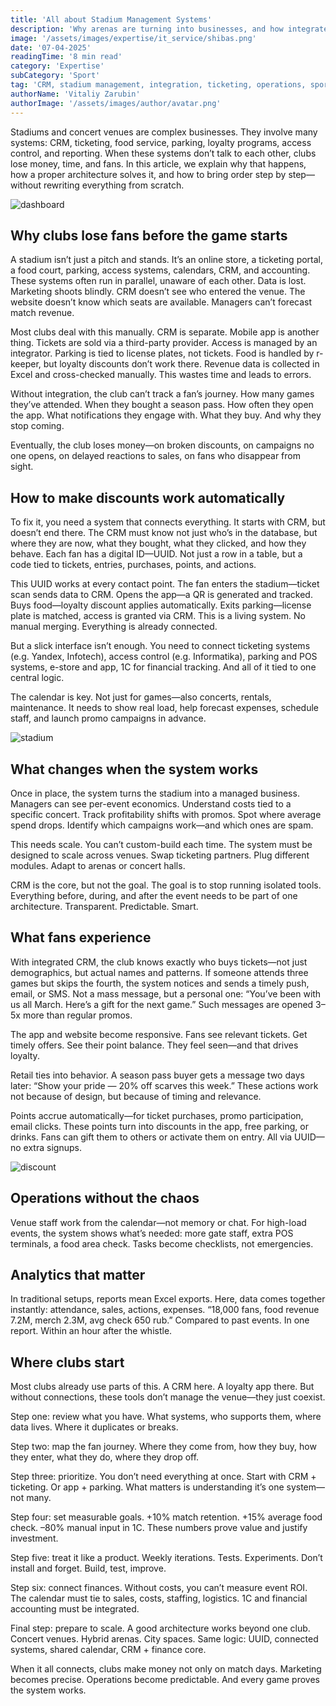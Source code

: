 ```yaml
---
title: 'All about Stadium Management Systems'
description: 'Why arenas are turning into businesses, and how integrated systems help reduce losses, improve communication with fans, and increase revenue. A clear and structured look at what modern stadiums really need to stay efficient.'
image: '/assets/images/expertise/it_service/shibas.png'
date: '07-04-2025'
readingTime: '8 min read'
category: 'Expertise'
subCategory: 'Sport'
tag: 'CRM, stadium management, integration, ticketing, operations, sport business'
authorName: 'Vitaliy Zarubin'
authorImage: '/assets/images/author/avatar.png'
---
```


Stadiums and concert venues are complex businesses. They involve many systems: CRM, ticketing, food service, parking, loyalty programs, access control, and reporting. When these systems don’t talk to each other, clubs lose money, time, and fans. In this article, we explain why that happens, how a proper architecture solves it, and how to bring order step by step—without rewriting everything from scratch.

![dashboard](https://imgur.com/KLTqPFp.jpg)

## Why clubs lose fans before the game starts

A stadium isn’t just a pitch and stands. It’s an online store, a ticketing portal, a food court, parking, access systems, calendars, CRM, and accounting. These systems often run in parallel, unaware of each other. Data is lost. Marketing shoots blindly. CRM doesn’t see who entered the venue. The website doesn’t know which seats are available. Managers can’t forecast match revenue.

Most clubs deal with this manually. CRM is separate. Mobile app is another thing. Tickets are sold via a third-party provider. Access is managed by an integrator. Parking is tied to license plates, not tickets. Food is handled by r-keeper, but loyalty discounts don’t work there. Revenue data is collected in Excel and cross-checked manually. This wastes time and leads to errors.

Without integration, the club can’t track a fan’s journey. How many games they’ve attended. When they bought a season pass. How often they open the app. What notifications they engage with. What they buy. And why they stop coming.

Eventually, the club loses money—on broken discounts, on campaigns no one opens, on delayed reactions to sales, on fans who disappear from sight.

## How to make discounts work automatically

To fix it, you need a system that connects everything. It starts with CRM, but doesn’t end there. The CRM must know not just who’s in the database, but where they are now, what they bought, what they clicked, and how they behave. Each fan has a digital ID—UUID. Not just a row in a table, but a code tied to tickets, entries, purchases, points, and actions.

This UUID works at every contact point. The fan enters the stadium—ticket scan sends data to CRM. Opens the app—a QR is generated and tracked. Buys food—loyalty discount applies automatically. Exits parking—license plate is matched, access is granted via CRM. This is a living system. No manual merging. Everything is already connected.

But a slick interface isn’t enough. You need to connect ticketing systems (e.g. Yandex, Infotech), access control (e.g. Informatika), parking and POS systems, e-store and app, 1C for financial tracking. And all of it tied to one central logic.

The calendar is key. Not just for games—also concerts, rentals, maintenance. It needs to show real load, help forecast expenses, schedule staff, and launch promo campaigns in advance.

![stadium](https://imgur.com/Xgc3GUY.jpg)

## What changes when the system works

Once in place, the system turns the stadium into a managed business. Managers can see per-event economics. Understand costs tied to a specific concert. Track profitability shifts with promos. Spot where average spend drops. Identify which campaigns work—and which ones are spam.

This needs scale. You can’t custom-build each time. The system must be designed to scale across venues. Swap ticketing partners. Plug different modules. Adapt to arenas or concert halls.

CRM is the core, but not the goal. The goal is to stop running isolated tools. Everything before, during, and after the event needs to be part of one architecture. Transparent. Predictable. Smart.

## What fans experience

With integrated CRM, the club knows exactly who buys tickets—not just demographics, but actual names and patterns. If someone attends three games but skips the fourth, the system notices and sends a timely push, email, or SMS. Not a mass message, but a personal one: “You’ve been with us all March. Here’s a gift for the next game.” Such messages are opened 3–5x more than regular promos.

The app and website become responsive. Fans see relevant tickets. Get timely offers. See their point balance. They feel seen—and that drives loyalty.

Retail ties into behavior. A season pass buyer gets a message two days later: “Show your pride — 20% off scarves this week.” These actions work not because of design, but because of timing and relevance.

Points accrue automatically—for ticket purchases, promo participation, email clicks. These points turn into discounts in the app, free parking, or drinks. Fans can gift them to others or activate them on entry. All via UUID—no extra signups.

![discount](https://imgur.com/ugTndLc.jpg)

## Operations without the chaos

Venue staff work from the calendar—not memory or chat. For high-load events, the system shows what’s needed: more gate staff, extra POS terminals, a food area check. Tasks become checklists, not emergencies.

## Analytics that matter

In traditional setups, reports mean Excel exports. Here, data comes together instantly: attendance, sales, actions, expenses. “18,000 fans, food revenue 7.2M, merch 2.3M, avg check 650 rub.” Compared to past events. In one report. Within an hour after the whistle.

## Where clubs start

Most clubs already use parts of this. A CRM here. A loyalty app there. But without connections, these tools don’t manage the venue—they just coexist.

Step one: review what you have. What systems, who supports them, where data lives. Where it duplicates or breaks.

Step two: map the fan journey. Where they come from, how they buy, how they enter, what they do, where they drop off.

Step three: prioritize. You don’t need everything at once. Start with CRM + ticketing. Or app + parking. What matters is understanding it’s one system—not many.

Step four: set measurable goals. +10% match retention. +15% average food check. –80% manual input in 1C. These numbers prove value and justify investment.

Step five: treat it like a product. Weekly iterations. Tests. Experiments. Don’t install and forget. Build, test, improve.

Step six: connect finances. Without costs, you can’t measure event ROI. The calendar must tie to sales, costs, staffing, logistics. 1C and financial accounting must be integrated.

Final step: prepare to scale. A good architecture works beyond one club. Concert venues. Hybrid arenas. City spaces. Same logic: UUID, connected systems, shared calendar, CRM + finance core.

When it all connects, clubs make money not only on match days. Marketing becomes precise. Operations become predictable. And every game proves the system works.

